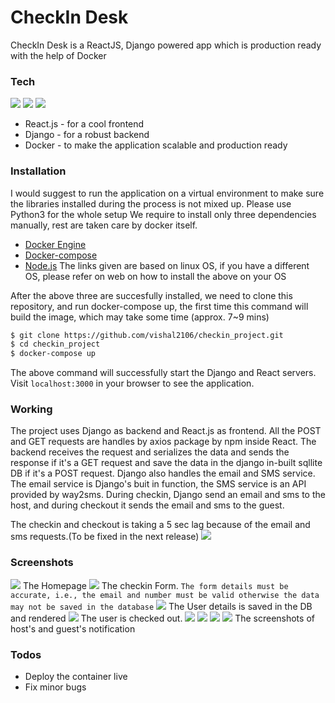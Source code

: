 # CheckIn Desk

CheckIn Desk is a ReactJS, Django powered app which is production ready with the help of Docker


### Tech

![](images/django.jpeg)
![](images/react.png)
![](images/docker.jpeg)
* React.js - for a cool frontend
* Django - for a robust backend
* Docker - to make the application scalable and production ready

### Installation
I would suggest to run the application on a virtual environment to make sure the libraries installed during the process is not mixed up.
Please use Python3 for the whole setup
We require to install only three dependencies manually, rest are taken care by docker itself.
* [Docker Engine](https://www.digitalocean.com/community/tutorials/how-to-install-and-use-docker-on-ubuntu-16-04)
* [Docker-compose](https://docs.docker.com/compose/install/)
* [Node.js](https://nodejs.org/en/)
The links given are based on linux OS, if you have a different OS, please refer on web on how  to install the above on your OS

After the above three are succesfully installed, we need to clone this repository, and run docker-compose up, the first time this command will build the image, which may take some time (approx. 7~9 mins)
```sh
$ git clone https://github.com/vishal2106/checkin_project.git
$ cd checkin_project
$ docker-compose up 
```
The above command will successfully start the Django and React servers. 
Visit ``` localhost:3000 ``` in your browser to see the application.

### Working
The project uses Django as backend and React.js as frontend. All the POST and GET requests are handles by axios package by npm inside React. The backend receives the request and serializes the data and sends the response if it's a GET request and save the data in the django in-built sqllite DB if it's a POST request. Django also handles the email and SMS service. The email service is Django's buit in function, the SMS service is an API provided by way2sms.
During checkin, Django send an email and sms to the host, and during checkout it sends the email and sms to the guest.

The checkin and checkout is taking a 5 sec lag because of the email and sms requests.(To be fixed in the next release)
![](images/working.png)
### Screenshots
![](images/home.png)
The Homepage
![](images/checkin.png)
The checkin Form. ```The form details must be accurate, i.e., the email and number must be valid otherwise the data may not be saved in the database```
![](images/checkin_view.png)
The User details is saved in the DB and rendered
![](images/checkout.png)
The user is checked out.
![](images/checkinmail.jpg) ![](images/checkinmsg.jpg)
![](images/checkoutmail.jpg) ![](images/checkoutmsg.jpg)
The screenshots of host's and guest's notification

### Todos

 - Deploy the container live
 - Fix minor bugs


